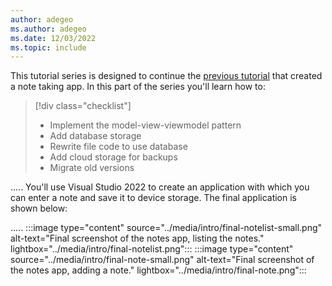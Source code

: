 ```yaml
---
author: adegeo
ms.author: adegeo
ms.date: 12/03/2022
ms.topic: include
---
```


This tutorial series is designed to continue the [previous tutorial](../../notes-app/index.yml) that created a note taking app. In this part of the series you'll learn how to:

> [!div class="checklist"]
>
> - Implement the model-view-viewmodel pattern
> - Add database storage
> - Rewrite file code to use database
> - Add cloud storage for backups
> - Migrate old versions

.....   You'll use Visual Studio 2022 to create an application with which you can enter a note and save it to device storage. The final application is shown below:

.....   :::image type="content" source="../media/intro/final-notelist-small.png" alt-text="Final screenshot of the notes app, listing the notes." lightbox="../media/intro/final-notelist.png"::: :::image type="content" source="../media/intro/final-note-small.png" alt-text="Final screenshot of the notes app, adding a note." lightbox="../media/intro/final-note.png":::
